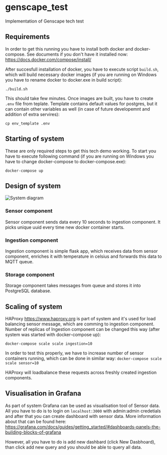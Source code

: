 # genscape_test
Implementation of Genscape tech test

## Requirements
In order to get this running you have to install both docker and docker-compose. See documents if you don't have it installed now: https://docs.docker.com/compose/install/

After succesfull installation of docker, you have to execute script `build.sh`, which will build necessary docker images (if you are running on Windows you have to rename docker to docker.exe in build script):


```./build.sh```

This should take few minutes. Once images are built, you have to create `.env` file from teplate. Template contains default values for postgres, but it can contain other variables as well (in case of future developemnt and addition of extra servires):


```cp env_template .env```

## Starting of system

These are only required steps to get this tech demo working. To start you have to execute following command (if you are running on Windows you have to change docker-compose to docker-compose.exe):


```docker-compose up```

## Design of system

![System diagram](diagram.png)

### Sensor component
Sensor component sends data every 10 seconds to ingestion component. It picks unique uuid every time new docker container starts.

### Ingestion component
Ingestion component is simple flask app, which receives data from sensor component, enriches it with temperature in celsius and forwards this data to MQTT queue.

### Storage component
Storage component takes messages from queue and stores it into PostgreSQL database.

## Scaling of system
HAProxy https://www.haproxy.org is part of system and it's used for load balancing sensor message, which are comming to ingestion component. Number of replicas of Ingestion component can be changed this way (after system was started with docker-compose up):

```docker-compose scale scale ingestion=10```

In order to test this properly, we have to increase number of sensor containers running, which can be done in similar way:
```docker-compose scale scale sensor=10```

HAProxy will loadbalance these requests across freshly created ingestion components.

## Visualisation in Grafana
As part of system Grafana can be used as visualisation tool of Sensor data. All you have to do is to login on `localhost:3000` with admin:admin credetials and after that you can create dashboard with sensor data. More information about that can be found here: https://grafana.com/docs/guides/getting_started/#dashboards-panels-the-building-blocks-of-grafana

However, all you have to do is add new dashbard (click New Dasbhoard), than click add new query and you should be able to query all data.

